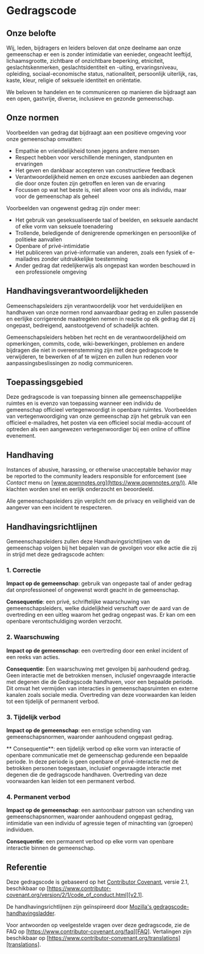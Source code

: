 # Gedragscode

## Onze belofte

Wij, leden, bijdragers en leiders beloven dat onze deelname aan onze gemeenschap er een is zonder intimidatie van eenieder, ongeacht leeftijd, lichaamsgrootte, zichtbare of onzichtbare beperking, etniciteit, geslachtskenmerken, geslachtsidentiteit en -uiting, ervaringsniveau, opleiding, sociaal-economische status, nationaliteit, persoonlijk uiterlijk, ras, kaste, kleur, religie of seksuele identiteit en oriëntatie.

We beloven te handelen en te communiceren op manieren die bijdraagt aan een open, gastvrije, diverse, inclusieve en gezonde gemeenschap.

## Onze normen

Voorbeelden van gedrag dat bijdraagt aan een positieve omgeving voor onze gemeenschap omvatten:

- Empathie en vriendelijkheid tonen jegens andere mensen
- Respect hebben voor verschillende meningen, standpunten en ervaringen
- Het geven en dankbaar accepteren van constructieve feedback
- Verantwoordelijkheid nemen en onze excuses aanbieden aan degenen die door onze fouten zijn getroffen en leren van de ervaring
- Focussen op wat het beste is, niet alleen voor ons als individu, maar voor de gemeenschap als geheel

Voorbeelden van ongewenst gedrag zijn onder meer:

- Het gebruik van geseksualiseerde taal of beelden, en seksuele aandacht of elke vorm van seksuele toenadering
- Trollende, beledigende of denigrerende opmerkingen en persoonlijke of politieke aanvallen
- Openbare of privé-intimidatie
- Het publiceren van privé-informatie van anderen, zoals een fysiek of e-mailadres zonder uitdrukkelijke toestemming
- Ander gedrag dat redelijkerwijs als ongepast kan worden beschouwd in een professionele omgeving

## Handhavingsverantwoordelijkheden

Gemeenschapsleiders zijn verantwoordelijk voor het verduidelijken en handhaven van onze normen rond aanvaardbaar gedrag en zullen passende en eerlijke corrigerende maatregelen nemen in reactie op elk gedrag dat zij ongepast, bedreigend, aanstootgevend of schadelijk achten.

Gemeenschapsleiders hebben het recht en de verantwoordelijkheid om opmerkingen, commits, code, wiki-bewerkingen, problemen en andere bijdragen die niet in overeenstemming zijn met deze gedragscode te verwijderen, te bewerken of af te wijzen en zullen hun redenen voor aanpassingsbeslissingen zo nodig communiceren.

## Toepassingsgebied

Deze gedragscode is van toepassing binnen alle gemeenschappelijke ruimtes en is evenzo van toepassing wanneer een individu de gemeenschap officieel vertegenwoordigt in openbare ruimtes. Voorbeelden van vertegenwoordiging van onze gemeenschap zijn het gebruik van een officieel e-mailadres, het posten via een officieel social media-account of optreden als een aangewezen vertegenwoordiger bij een online of offline evenement.

## Handhaving

Instances of abusive, harassing, or otherwise unacceptable behavior may be reported to the community leaders responsible for enforcement (see _Contact_ menu on [www.qownnotes.org](https://www.qownnotes.org/)). Alle klachten worden snel en eerlijk onderzocht en beoordeeld.

Alle gemeenschapsleiders zijn verplicht om de privacy en veiligheid van de aangever van een incident te respecteren.

## Handhavingsrichtlijnen

Gemeenschapsleiders zullen deze Handhavingsrichtlijnen van de gemeenschap volgen bij het bepalen van de gevolgen voor elke actie die zij in strijd met deze gedragscode achten:

### 1. Correctie

**Impact op de gemeenschap**: gebruik van ongepaste taal of ander gedrag dat onprofessioneel of ongewenst wordt geacht in de gemeenschap.

**Consequentie**: een privé, schriftelijke waarschuwing van gemeenschapsleiders, welke duidelijkheid verschaft over de aard van de overtreding en een uitleg waarom het gedrag ongepast was. Er kan om een openbare verontschuldiging worden verzocht.

### 2. Waarschuwing

**Impact op de gemeenschap**: een overtreding door een enkel incident of een reeks van acties.

**Consequentie**: Een waarschuwing met gevolgen bij aanhoudend gedrag. Geen interactie met de betrokken mensen, inclusief ongevraagde interactie met degenen die de Gedragscode handhaven, voor een bepaalde periode. Dit omvat het vermijden van interacties in gemeenschapsruimten en externe kanalen zoals sociale media. Overtreding van deze voorwaarden kan leiden tot een tijdelijk of permanent verbod.

### 3. Tijdelijk verbod

**Impact op de gemeenschap**: een ernstige schending van gemeenschapsnormen, waaronder aanhoudend ongepast gedrag.

** Consequentie**: een tijdelijk verbod op elke vorm van interactie of openbare communicatie met de gemeenschap gedurende een bepaalde periode. In deze periode is geen openbare of privé-interactie met de betrokken personen toegestaan, inclusief ongevraagde interactie met degenen die de gedragscode handhaven. Overtreding van deze voorwaarden kan leiden tot een permanent verbod.

### 4. Permanent verbod

**Impact op de gemeenschap**: een aantoonbaar patroon van schending van gemeenschapsnormen, waaronder aanhoudend ongepast gedrag, intimidatie van een individu of agressie tegen of minachting van (groepen) individuen.

**Consequentie**: een permanent verbod op elke vorm van openbare interactie binnen de gemeenschap.

## Referentie

Deze gedragscode is gebaseerd op het [Contributor Covenant][homepage], versie 2.1, beschikbaar op [https://www.contributor-covenant.org/version/2/1/code_of_conduct.html][v2.1].

De handhavingsrichtlijnen zijn geïnspireerd door [Mozilla's gedragscode-handhavingsladder][Mozilla CoC].

Voor antwoorden op veelgestelde vragen over deze gedragscode, zie de FAQ op [https://www.contributor-covenant.org/faq][FAQ]. Vertalingen zijn beschikbaar op [https://www.contributor-convenant.org/translations][translations].

[homepage]: https://www.contributor-covenant.org
[v2.1]: https://www.contributor-covenant.org/version/2/1/code_of_conduct.html
[Mozilla CoC]: https://github.com/mozilla/diversity
[FAQ]: https://www.contributor-covenant.org/faq
[translations]: https://www.contributor-covenant.org/translations
